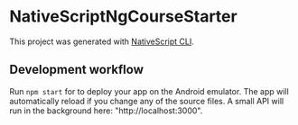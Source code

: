 # NativeScriptNgCourseStarter

This project was generated with [NativeScript CLI](https://github.com/NativeScript/nativescript-cli).

## Development workflow

Run `npm start` for to deploy your app on the Android emulator. The app will automatically reload if you change any of the source files. A small API will run in the background here: "http://localhost:3000".


